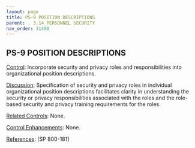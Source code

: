 ```yaml
---
layout: page
title: PS-9 POSITION DESCRIPTIONS 
parent: . 3.14 PERSONNEL SECURITY 
nav_order: 31490 
---
```


## PS-9 POSITION DESCRIPTIONS

<ins>Control</ins>: Incorporate security and privacy roles and responsibilities into organizational position descriptions.

<ins>Discussion</ins>: Specification of security and privacy roles in individual organizational position descriptions facilitates clarity in understanding the security or privacy responsibilities associated with the roles and the role-based security and privacy training requirements for the roles.
   
<ins>Related Controls</ins>: None.

<ins>Control Enhancements</ins>: None.

<ins>References</ins>: [SP 800-181]
